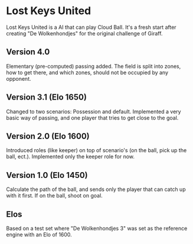 Lost Keys United
================
Lost Keys United is a AI that can play Cloud Ball. It's a fresh start after
creating "De Wolkenhondjes" for the original challenge of Giraff.

Version 4.0
-----------
Elementary (pre-computed) passing added. The field is split into zones, how to
get there, and which zones, should not be occupied by any opponent.

Version 3.1 (Elo 1650)
----------------------
Changed to two scenarios: Possession and default. Implemented a very basic
way of passing, and one player that tries to get close to the goal.

Version 2.0 (Elo 1600)
----------------------
Introduced roles (like keeper) on top of scenario's (on the ball, pick up the
ball, ect.). Implemented only the keeper role for now.

Version 1.0 (Elo 1450)
----------------------
Calculate the path of the ball, and sends only the player that can catch up
with it first. If on the ball, shoot on goal.

Elos
----
Based on a test set where "De Wolkenhondjes 3" was set as the reference engine with an
Elo of 1600.
